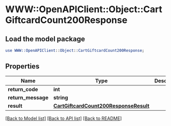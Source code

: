 # WWW::OpenAPIClient::Object::CartGiftcardCount200Response

## Load the model package
```perl
use WWW::OpenAPIClient::Object::CartGiftcardCount200Response;
```

## Properties
Name | Type | Description | Notes
------------ | ------------- | ------------- | -------------
**return_code** | **int** |  | [optional] 
**return_message** | **string** |  | [optional] 
**result** | [**CartGiftcardCount200ResponseResult**](CartGiftcardCount200ResponseResult.md) |  | [optional] 

[[Back to Model list]](../README.md#documentation-for-models) [[Back to API list]](../README.md#documentation-for-api-endpoints) [[Back to README]](../README.md)


